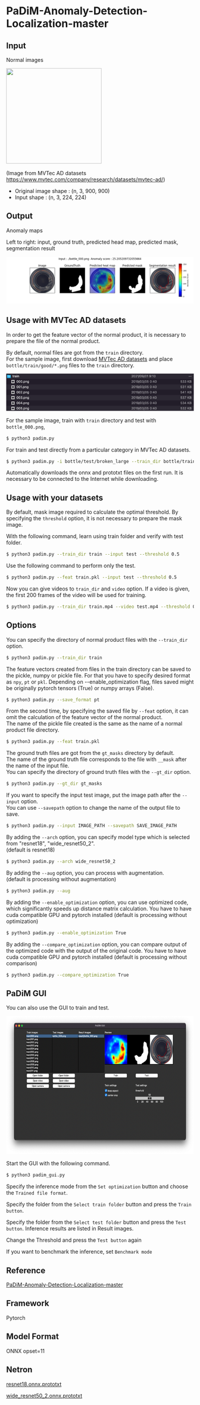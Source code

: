 # PaDiM-Anomaly-Detection-Localization-master

## Input

Normal images

<img src="bottle_000.png" width="256" height="256">

(Image from MVTec AD datasets https://www.mvtec.com/company/research/datasets/mvtec-ad/)

- Original image shape : (n, 3, 900, 900)
- Input shape : (n, 3, 224, 224)

## Output

Anomaly maps

Left to right: input, ground truth, predicted head map, predicted mask, segmentation result

![Output](output.png)

## Usage with MVTec AD datasets

In order to get the feature vector of the normal product, it is necessary to prepare the file of the normal product.  

By default, normal files are got from the `train` directory.  
For the sample image, first download [MVTec AD datasets](https://www.mvtec.com/company/research/datasets/mvtec-ad/) and place `bottle/train/good/*.png` files to the `train` directory.

![Train](padim_train.png)

For the sample image, train with `train` directory and test with `bottle_000.png`,
```bash
$ python3 padim.py
```

For train and test directly from a particular category in MVTec AD datasets.

```bash
$ python3 padim.py -i bottle/test/broken_large --train_dir bottle/train/good --gt_dir bottle/test/ground_truth/broken_large
```

Automatically downloads the onnx and prototxt files on the first run.
It is necessary to be connected to the Internet while downloading.

## Usage with your datasets

By default, mask image required to calculate the optimal threshold. By specifying the `threshold` option, it is not necessary to prepare the mask image.

With the following command, learn using train folder and verify with test folder.

```bash
$ python3 padim.py --train_dir train --input test --threshold 0.5
```

Use the following command to perform only the test.

```bash
$ python3 padim.py --feat train.pkl --input test --threshold 0.5
```

Now you can give videos to `train_dir` and `video` option. If a video is given, the first 200 frames of the video will be used for training.

```bash
$ python3 padim.py --train_dir train.mp4 --video test.mp4 --threshold 0.5
```

## Options

You can specify the directory of normal product files with the `--train_dir` option.
```bash
$ python3 padim.py --train_dir train
```

The feature vectors created from files in the train directory can be saved to the pickle, numpy or pickle file.  For that you have to specify desired format as `npy`, `pt` or `pkl`. Depending on --enable_optimization flag, files saved might be originally pytorch tensors (True) or numpy arrays (False). 
```bash
$ python3 padim.py --save_format pt
```

From the second time, by specifying the saved file by `--feat` option,
it can omit the calculation of the feature vector of the normal product.  
The name of the pickle file created is the same as the name of a normal product file directory.
```bash
$ python3 padim.py --feat train.pkl
```

The ground truth files are got from the `gt_masks` directory by default.  
The name of the ground truth file corresponds to the file with `__mask` after the name of the input file.  
You can specify the directory of ground truth files with the `--gt_dir` option.
```bash
$ python3 padim.py --gt_dir gt_masks
```

If you want to specify the input test image, put the image path after the `--input` option.  
You can use `--savepath` option to change the name of the output file to save.
```bash
$ python3 padim.py --input IMAGE_PATH --savepath SAVE_IMAGE_PATH
```

By adding the `--arch` option, you can specify model type which is selected from "resnet18", "wide_resnet50_2".  
(default is resnet18)
```bash
$ python3 padim.py --arch wide_resnet50_2
```

By adding the `--aug` option, you can process with augmentation.  
(default is processing without augmentation)
```bash
$ python3 padim.py --aug
```

By adding the `--enable_optimization` option, you can use optimized code, which significantly speeds up distance matrix calculation.  You have to have cuda compatible GPU and pytorch installed
(default is processing without optimization)
```bash
$ python3 padim.py --enable_optimization True
```

By adding the `--compare_optimization` option, you can compare output of the optimized code with the output of the original code.  You have to have cuda compatible GPU and pytorch installed
(default is processing without comparison)
```bash
$ python3 padim.py --compare_optimization True
```



## PaDiM GUI

You can also use the GUI to train and test.

<img src="padim_gui.png" width="656" height="370">

Start the GUI with the following command.

```bash
$ python3 padim_gui.py
```
Specify the inference mode from the `Set optimization` button and choose the `Trained file format`.

Specify the folder from the `Select train folder` button and press the `Train button`.

Specify the folder from the `Select test folder` button and press the `Test button`.
Inference results are listed in Result images.

Change the Threshold and press the `Test button` again

If you want to benchmark the inference, set  `Benchmark mode`

## Reference

[PaDiM-Anomaly-Detection-Localization-master](https://github.com/xiahaifeng1995/PaDiM-Anomaly-Detection-Localization-master)

## Framework

Pytorch

## Model Format

ONNX opset=11

## Netron

[resnet18.onnx.prototxt](https://netron.app/?url=https://storage.googleapis.com/ailia-models/padim/resnet18.onnx.prototxt)

[wide_resnet50_2.onnx.prototxt](https://netron.app/?url=https://storage.googleapis.com/ailia-models/padim/wide_resnet50_2.onnx.prototxt)
